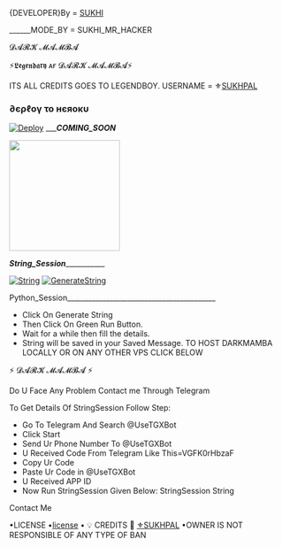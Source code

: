 

{DEVELOPER}By = [SUKHI](http://t.me/SUKHI_MR_HACKER)

______MODE_BY = SUKHI_MR_HACKER

𝓓𝓐𝓡𝓚 𝓜𝓐𝓜𝓑𝓐

⚡𝕷𝖊𝖌𝖊𝖓𝖉𝖆𝖗𝖞 ᴀғ 𝓓𝓐𝓡𝓚 𝓜𝓐𝓜𝓑𝓐⚡

ITS ALL CREDITS GOES TO LEGENDBOY. 
USERNAME = ⚜[SUKHPAL](https://github.com/SUKHPAL443)
<h3> ∂єρℓογ το нєяοκυ </h3>

[![Deploy](https://www.herokucdn.com/deploy/button.svg)](https://heroku.com/deploy?template=https://github.com/HIDDENB0Y/DARKMAMBA)
__________COMING_SOON_______
<p><a href=https://github.com/HIDDENB0Y/DARKMAMBA> <img src="https://img.shields.io/badge/Deploy%20To%20Railway-blueviolet?style=for-the-badge&logo=railway" width="200""/></a></p>


_______________String_Session__________________________

[![String](https://telegra.ph/file/a776d32132d1bddf988de.jpg)](https://replit.com/@SUKHPAL443/DARKMAMBA#main.py) 
[![GenerateString](https://img.shields.io/badge/repl.it-generateString-yellowgreen)](https://replit.com/@SUKHPAL443/DARKMAMBA#main.py) 

Python_Session__________________________________________
- Click On Generate String
- Then Click On Green Run Button.
- Wait for a while then fill the details.
 - String will be saved in your Saved Message.
TO HOST DARKMAMBA LOCALLY OR ON ANY OTHER VPS CLICK BELOW

⚡ 𝓓𝓐𝓡𝓚 𝓜𝓐𝓜𝓑𝓐 ⚡

Do U Face Any Problem Contact me Through Telegram

To Get Details Of StringSession Follow Step:
- Go To Telegram And Search @UseTGXBot
- Click Start
- Send Ur Phone Number To @UseTGXBot
- U Received Code From Telegram Like This=VGFK0rHbzaF
- Copy Ur Code
- Paste Ur Code in @UseTGXBot
- U Received APP ID
- Now Run StringSession Given Below:
StringSession
String

Contact Me

•LICENSE
•[license](https://github.com/HIDDENB0Y/DARKMAMBA/blob/master/LICENSE)
• 💡 CREDITS 💞
[⚜SUKHPAL](https://github.com/SUKHPAL443)
•OWNER IS NOT RESPONSIBLE OF ANY TYPE OF BAN
 
 
 
 
